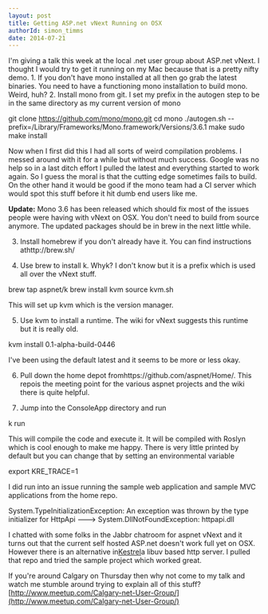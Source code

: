 ```yaml
---
layout: post
title: Getting ASP.net vNext Running on OSX
authorId: simon_timms
date: 2014-07-21
---
```


I'm giving a talk this week at the local .net user group about ASP.net vNext. I thought I would try to get it running on my Mac because that is a pretty nifty demo. 1. If you don't have mono installed at all then go grab the latest binaries. You need to have a functioning mono installation to build mono. Weird, huh? 2. Install mono from git. I set my prefix in the autogen step to be in the same directory as my current version of mono

git clone https://github.com/mono/mono.git cd mono ./autogen.sh --prefix=/Library/Frameworks/Mono.framework/Versions/3.6.1 make sudo make install

Now when I first did this I had all sorts of weird compilation problems. I messed around with it for a while but without much success. Google was no help so in a last ditch effort I pulled the latest and everything started to work again. So I guess the moral is that the cutting edge sometimes fails to build. On the other hand it would be good if the mono team had a CI server which would spot this stuff before it hit dumb end users like me.

**Update:** Mono 3.6 has been released which should fix most of the issues people were having with vNext on OSX. You don't need to build from source anymore. The updated packages should be in brew in the next little while.

3. Install homebrew if you don't already have it. You can find instructions athttp://brew.sh/

4. Use brew to install k. Whyk? I don't know but it is a prefix which is used all over the vNext stuff.

brew tap aspnet/k brew install kvm source kvm.sh

This will set up kvm which is the version manager.

5. Use kvm to install a runtime. The wiki for vNext suggests this runtime but it is really old.

kvm install 0.1-alpha-build-0446

I've been using the default latest and it seems to be more or less okay.

6. Pull down the home depot fromhttps://github.com/aspnet/Home/. This repois the meeting point for the various aspnet projects and the wiki there is quite helpful.

7. Jump into the ConsoleApp directory and run

k run

This will compile the code and execute it. It will be compiled with Roslyn which is cool enough to make me happy. There is very little printed by default but you can change that by setting an environmental variable

export KRE_TRACE=1

I did run into an issue running the sample web application and sample MVC applications from the home repo.

System.TypeInitializationException: An exception was thrown by the type initializer for HttpApi ---> System.DllNotFoundException: httpapi.dll

I chatted with some folks in the Jabbr chatroom for aspnet vNext and it turns out that the current self hosted ASP.net doesn't work full yet on OSX. However there is an alternative in[Kestrel](https://github.com/aspnet/KestrelHttpServer)a libuv based http server. I pulled that repo and tried the sample project which worked great.

If you're around Calgary on Thursday then why not come to my talk and watch me stumble around trying to explain all of this stuff?[http://www.meetup.com/Calgary-net-User-Group/](http://www.meetup.com/Calgary-net-User-Group/)



